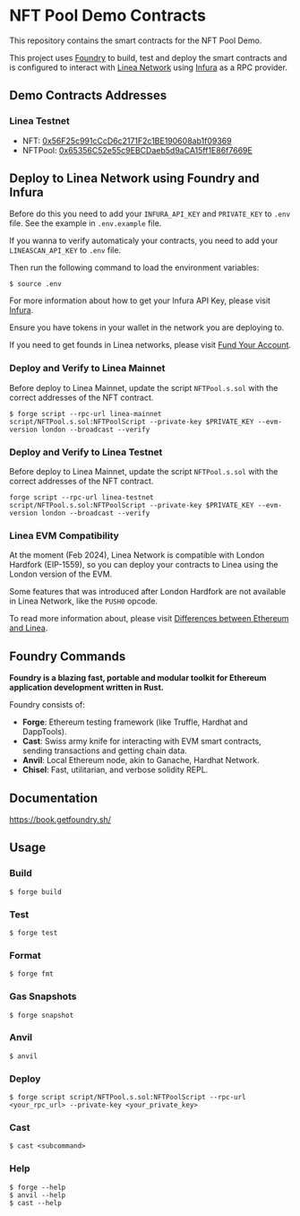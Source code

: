 # NFT Pool Demo Contracts

This repository contains the smart contracts for the NFT Pool Demo.

This project uses [Foundry](https://book.getfoundry.sh/) to build, test and deploy the smart contracts and is configured to interact with [Linea Network](https://docs.linea.build/) using [Infura](https://docs.infura.io/) as a RPC provider.

## Demo Contracts Addresses

### Linea Testnet

-   NFT: [0x56F25c991cCcD6c2171F2c1BE190608ab1f09369](https://goerli.lineascan.build/address/0x56F25c991cCcD6c2171F2c1BE190608ab1f09369)
-   NFTPool: [0x65356C52e55c9EBCDaeb5d9aCA15ff1E86f7669E](https://goerli.lineascan.build/address/0x65356C52e55c9EBCDaeb5d9aCA15ff1E86f7669E)

## Deploy to Linea Network using Foundry and Infura

Before do this you need to add your `INFURA_API_KEY` and `PRIVATE_KEY` to `.env` file. See the example in `.env.example` file.

If you wanna to verify automaticaly your contracts, you need to add your `LINEASCAN_API_KEY` to `.env` file.

Then run the following command to load the environment variables:

```shell
$ source .env
```

For more information about how to get your Infura API Key, please visit [Infura](https://infura.io/).

Ensure you have tokens in your wallet in the network you are deploying to.

If you need to get founds in Linea networks, please visit [Fund Your Account](https://docs.linea.build/use-mainnet/fund).

### Deploy and Verify to Linea Mainnet

Before deploy to Linea Mainnet, update the script `NFTPool.s.sol` with the correct addresses of the NFT contract.

```shell
$ forge script --rpc-url linea-mainnet script/NFTPool.s.sol:NFTPoolScript --private-key $PRIVATE_KEY --evm-version london --broadcast --verify
```

### Deploy and Verify to Linea Testnet

Before deploy to Linea Mainnet, update the script `NFTPool.s.sol` with the correct addresses of the NFT contract.

```shell
forge script --rpc-url linea-testnet script/NFTPool.s.sol:NFTPoolScript --private-key $PRIVATE_KEY --evm-version london --broadcast --verify
```

### Linea EVM Compatibility

At the moment (Feb 2024), Linea Network is compatible with London Hardfork (EIP-1559), so you can deploy your contracts to Linea using the London version of the EVM.

Some features that was introduced after London Hardfork are not available in Linea Network, like the `PUSH0` opcode.

To read more information about, please visit [Differences between Ethereum and Linea](https://docs.linea.build/build-on-linea/ethereum-differences).

## Foundry Commands

**Foundry is a blazing fast, portable and modular toolkit for Ethereum application development written in Rust.**

Foundry consists of:

-   **Forge**: Ethereum testing framework (like Truffle, Hardhat and DappTools).
-   **Cast**: Swiss army knife for interacting with EVM smart contracts, sending transactions and getting chain data.
-   **Anvil**: Local Ethereum node, akin to Ganache, Hardhat Network.
-   **Chisel**: Fast, utilitarian, and verbose solidity REPL.

## Documentation

https://book.getfoundry.sh/

## Usage

### Build

```shell
$ forge build
```

### Test

```shell
$ forge test
```

### Format

```shell
$ forge fmt
```

### Gas Snapshots

```shell
$ forge snapshot
```

### Anvil

```shell
$ anvil
```

### Deploy

```shell
$ forge script script/NFTPool.s.sol:NFTPoolScript --rpc-url <your_rpc_url> --private-key <your_private_key>
```

### Cast

```shell
$ cast <subcommand>
```

### Help

```shell
$ forge --help
$ anvil --help
$ cast --help
```

